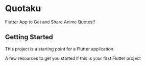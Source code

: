# Quotaku

Flutter App to Get and Share Anime Quotes!!

## Getting Started

This project is a starting point for a Flutter application.

A few resources to get you started if this is your first Flutter project
